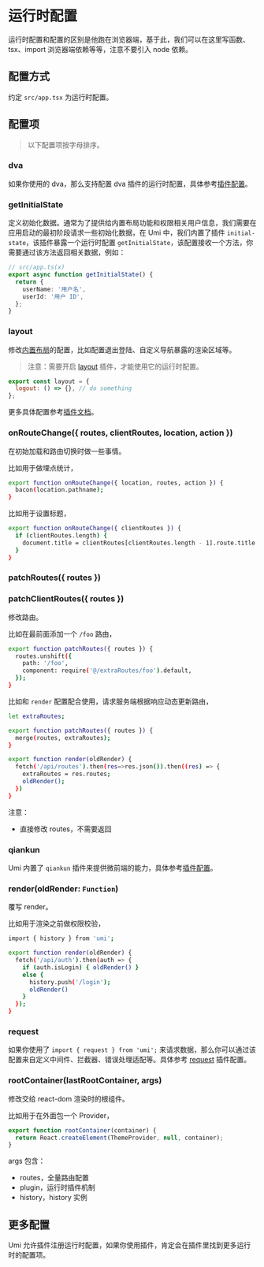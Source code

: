 # 运行时配置

运行时配置和配置的区别是他跑在浏览器端，基于此，我们可以在这里写函数、tsx、import 浏览器端依赖等等，注意不要引入 node 依赖。

## 配置方式

约定 `src/app.tsx` 为运行时配置。

## 配置项

> 以下配置项按字母排序。

### dva

如果你使用的 dva，那么支持配置 dva 插件的运行时配置，具体参考[插件配置](../max/dva)。

### getInitialState

定义初始化数据。通常为了提供给内置布局功能和权限相关用户信息，我们需要在应用启动的最初阶段请求一些初始化数据，在 Umi 中，我们内置了插件 `initial-state`，该插件暴露一个运行时配置 `getInitialState`，该配置接收一个方法，你需要通过该方法返回相关数据，例如：

```ts
// src/app.ts(x)
export async function getInitialState() {
  return {
    userName: '用户名',
    userId: '用户 ID',
  };
}
```

### layout

修改[内置布局](../guides/layout-menu)的配置，比如配置退出登陆、自定义导航暴露的渲染区域等。

> 注意：需要开启 [layout](../api/config#layout) 插件，才能使用它的运行时配置。

```js
export const layout = {
  logout: () => {}, // do something
};
```

更多具体配置参考[插件文档](../max/layout-menu#运行时配置)。

### onRouteChange(\{ routes, clientRoutes, location, action \})

在初始加载和路由切换时做一些事情。

比如用于做埋点统计，

```bash
export function onRouteChange({ location, routes, action }) {
  bacon(location.pathname);
}
```

比如用于设置标题，

```bash
export function onRouteChange({ clientRoutes }) {
  if (clientRoutes.length) {
    document.title = clientRoutes[clientRoutes.length - 1].route.title || '';
  }
}
```

### patchRoutes(\{ routes \})

### patchClientRoutes(\{ routes \})

修改路由。

比如在最前面添加一个 `/foo` 路由，

```bash
export function patchRoutes({ routes }) {
  routes.unshift({
    path: '/foo',
    component: require('@/extraRoutes/foo').default,
  });
}
```

比如和 `render` 配置配合使用，请求服务端根据响应动态更新路由，

```bash
let extraRoutes;

export function patchRoutes({ routes }) {
  merge(routes, extraRoutes);
}

export function render(oldRender) {
  fetch('/api/routes').then(res=>res.json()).then((res) => {
    extraRoutes = res.routes;
    oldRender();
  })
}
```

注意：

- 直接修改 routes，不需要返回

### qiankun

Umi 内置了 `qiankun` 插件来提供微前端的能力，具体参考[插件配置](../max/micro-frontend)。

### render(oldRender: `Function`)

覆写 render。

比如用于渲染之前做权限校验，

```bash
import { history } from 'umi';

export function render(oldRender) {
  fetch('/api/auth').then(auth => {
    if (auth.isLogin) { oldRender() }
    else {
      history.push('/login');
      oldRender()
    }
  });
}
```

### request

如果你使用了 `import { request } from 'umi';` 来请求数据，那么你可以通过该配置来自定义中间件、拦截器、错误处理适配等。具体参考 [request](../max/request) 插件配置。

### rootContainer(lastRootContainer, args)

修改交给 react-dom 渲染时的根组件。

比如用于在外面包一个 Provider，

```js
export function rootContainer(container) {
  return React.createElement(ThemeProvider, null, container);
}
```

args 包含：

- routes，全量路由配置
- plugin，运行时插件机制
- history，history 实例

## 更多配置

Umi 允许插件注册运行时配置，如果你使用插件，肯定会在插件里找到更多运行时的配置项。
